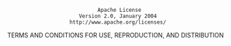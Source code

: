                                  Apache License
                           Version 2.0, January 2004
                        http://www.apache.org/licenses/

   TERMS AND CONDITIONS FOR USE, REPRODUCTION, AND DISTRIBUTION
